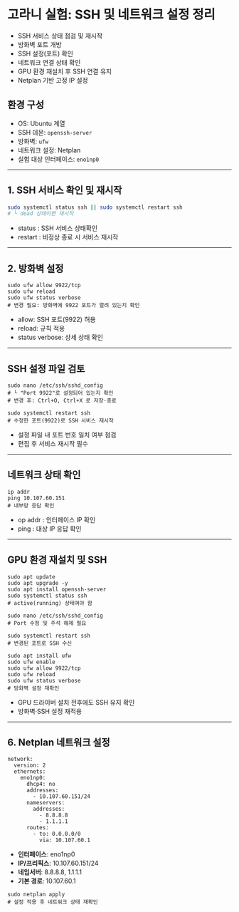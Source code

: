 # 고라니 실험: SSH 및 네트워크 설정 정리

- SSH 서비스 상태 점검 및 재시작  
- 방화벽 포트 개방  
- SSH 설정(포트) 확인  
- 네트워크 연결 상태 확인  
- GPU 환경 재설치 후 SSH 연결 유지  
- Netplan 기반 고정 IP 설정  

## 환경 구성
- OS: Ubuntu 계열  
- SSH 데몬: `openssh-server`  
- 방화벽: `ufw`  
- 네트워크 설정: Netplan  
- 실험 대상 인터페이스: `eno1np0`  

---
## 1. SSH 서비스 확인 및 재시작
```bash
sudo systemctl status ssh || sudo systemctl restart ssh
# └ dead 상태이면 재시작
```

- status : SSH 서비스 상태확인
- restart : 비정상 종료 시 서비스 재시작

---
## 2. 방화벽 설정
```shell
sudo ufw allow 9922/tcp
sudo ufw reload
sudo ufw status verbose
# 변경 필요: 방화벽에 9922 포트가 열려 있는지 확인
```
- allow: SSH 포트(9922) 허용
- reload: 규칙 적용
- status verbose: 상세 상태 확인
---
## SSH 설정 파일 검토
```shell
sudo nano /etc/ssh/sshd_config
# └ "Port 9922"로 설정되어 있는지 확인  
# 변경 후: Ctrl+O, Ctrl+X 로 저장·종료

sudo systemctl restart ssh
# 수정한 포트(9922)로 SSH 서비스 재시작
```
- 설정 파일 내 포트 번호 일치 여부 점검
- 편집 후 서비스 재시작 필수

---
## 네트워크 상태 확인
```shell
ip addr
ping 10.107.60.151
# 내부망 응답 확인
```
- op addr : 인터페이스 IP 확인
- ping : 대상 IP 응답 확인
---
## GPU 환경 재설치 및 SSH
```shell
sudo apt update
sudo apt upgrade -y
sudo apt install openssh-server
sudo systemctl status ssh
# active(running) 상태여야 함

sudo nano /etc/ssh/sshd_config
# Port 수정 및 주석 해제 필요

sudo systemctl restart ssh
# 변경된 포트로 SSH 수신

sudo apt install ufw
sudo ufw enable
sudo ufw allow 9922/tcp
sudo ufw reload
sudo ufw status verbose
# 방화벽 설정 재확인
```
- GPU 드라이버 설치 전후에도 SSH 유지 확인
- 방화벽·SSH 설정 재적용
---
## 6. Netplan 네트워크 설정
```shell
network:
  version: 2
  ethernets:
    eno1np0:
      dhcp4: no
      addresses:
        - 10.107.60.151/24
      nameservers:
        addresses:
          - 8.8.8.8
          - 1.1.1.1
      routes:
        - to: 0.0.0.0/0
          via: 10.107.60.1
```
- **인터페이스**: eno1np0
- **IP/프리픽스**: 10.107.60.151/24
- **네임서버**: 8.8.8.8, 1.1.1.1
- **기본 경로**: 10.107.60.1
```shell
sudo netplan apply
# 설정 적용 후 네트워크 상태 재확인
```
